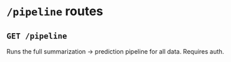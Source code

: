 # `/pipeline` routes

## `GET /pipeline`

Runs the full summarization -> prediction pipeline for all data. Requires auth.
